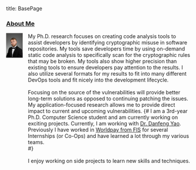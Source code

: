 title: BasePage

<h3><a href="{{url_for('index',_anchor='AboutMe')}}" id='AboutMe'>About Me</a></h3>

<p style="display:flex;">
    <span style="float:left;">
        <img style="width:75%;" src="/static/images/low_res.jpg" />
    </span>
    <span style="float:right;">
    	My Ph.D. research focuses on creating code analysis tools to assist developers by identifying cryptographic misuse in software repositories.
	My tools save developers time by using on-demand static code analysis to specifically scan for the cryptographic rules that may be broken.
	My tools also show higher precision than existing tools to ensure developers pay attention to the results.
	I also utilize several formats for my results to fit into many different DevOps tools and fit nicely into the development lifecycle.
	<br>
	<br>
    Focusing on the source of the vulnerabilities will provide better long-term solutions as opposed to continuing patching the issues.
    My application-focused research allows me to provide direct impact to current and upcoming vulnerabilities.
	{#
        I am a 3rd-year Ph.D. Computer Science student and am currently working on exciting projects.
        Currently, I am working with <a href="http://people.cs.vt.edu/danfeng/">Dr. Danfeng Yao</a>.
        <br>
        Previously I have worked in <a href="https://worldpay.com/">Worldpay from FIS</a> for several Internships (or Co-Ops) and have learned a lot through my various teams.
        <br>
	#}
        <br>
        <br>
        I enjoy working on side projects to learn new skills and techniques.
    </span>
</p>


<script>
window.onload = function () {
        var footer=document.getElementById('footer');
        footer.setAttribute("style",footer.getAttribute("style") + "bottom:0;");
}
</script>
